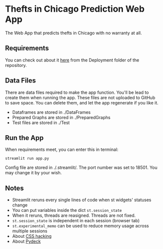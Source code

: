 # Thefts in Chicago Prediction Web App

The Web App that predicts thefts in Chicago with no warranty at all.

## Requirements

You can check out about it [here](../Deployment/README.md) from the Deployment folder of the repository.

## Data Files

There are data files required to make the app function. You'll be lead to create them when running the app. These files are not uploaded to GitHub to save space. You can delete them, and let the app regenerate if you like it.

- Dataframes are stored in ./DataFrames
- Prepared Graphs are stored in ./PreparedGraphs
- Test files are stored in ./Test

## Run the App

When requirements meet, you can enter this in terminal:

`streamlit run app.py`

Config file are stored in ./.streamlit/. The port number was set to 18501. You may change it by your wish.

## Notes

- Streamlit reruns every single lines of code when st widgets' statuses change
- You can put variables inside the dict `st.session_state`
- When it reruns, threads are reasigned. Threads are not fixed.
- `st.session_state` is independent in each session (browser tab)
- `st.experimental_memo` can be used to reduce memory usage across multiple sessions
- About [CSS hacking](https://discuss.streamlit.io/t/css-hacks-for-the-dumb/14501/3)
- About [Pydeck](https://deckgl.readthedocs.io/en/latest/layer.html)